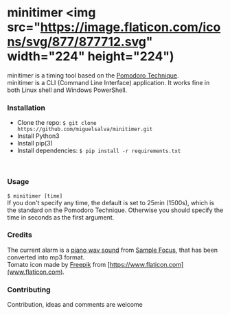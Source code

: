 # minitimer <img src="https://image.flaticon.com/icons/svg/877/877712.svg" width="224" height="224")
minitimer is a timing tool based on the [Pomodoro Technique](https://en.wikipedia.org/wiki/Pomodoro_Technique).<br>
minitimer is a CLI (Command Line Interface) application. It works fine in both Linux shell and Windows PowerShell.
<br>

### Installation
* Clone the repo: ```$ git clone https://github.com/miguelsalva/minitimer.git```
* Install Python3
* Install pip(3)
* Install dependencies: ```$ pip install -r requirements.txt```
<br>

### Usage
```$ minitimer [time]```<br>
If you don't specify any time, the default is set to 25min (1500s), which is the standard on the Pomodoro Technique. Otherwise you should specify the time in seconds as the first argument.
<br>

### Credits
The current alarm is a [piano wav sound](https://samplefocus.com/samples/vinyl-piano) from [Sample Focus](https://samplefocus.com), that has been converted into mp3 format.<br>
Tomato icon made by [Freepik](https://www.flaticon.com/authors/freepik) from [https://www.flaticon.com](www.flaticon.com).
<br>

### Contributing
Contribution, ideas and comments are welcome
<br>

